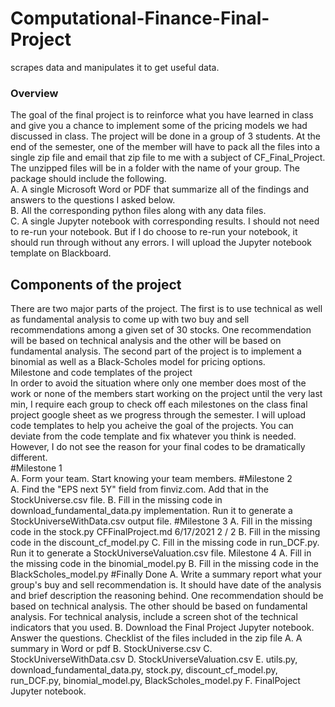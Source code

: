 # Computational-Finance-Final-Project
scrapes data and manipulates it to get useful data.
### Overview <br/>
The goal of the final project is to reinforce what you have learned in class and give you a chance to implement
some of the pricing models we had discussed in class. The project will be done in a group of 3 students. At
the end of the semester, one of the member will have to pack all the files into a single zip file and email that
zip file to me with a subject of CF_Final_Project. The unzipped files will be in a folder with the name of your
group. The package should include the following.<br/>
A. A single Microsoft Word or PDF that summarize all of the findings and answers to the questions I asked
below.<br/>
B. All the corresponding python files along with any data files.<br/>
C. A single Jupyter notebook with corresponding results. I should not need to re-run your notebook. But if
I do choose to re-run your notebook, it should run through without any errors. I will upload the Jupyter
notebook template on Blackboard.<br/>

## Components of the project
There are two major parts of the project. The first is to use technical as well as fundamental analysis to come
up with two buy and sell recommendations among a given set of 30 stocks. One recommendation will be
based on technical analysis and the other will be based on fundamental analysis. The second part of the
project is to implement a binomial as well as a Black-Scholes model for pricing options. <br/>
Milestone and code templates of the project <br/>
In order to avoid the situation where only one member does most of the work or none of the members start
working on the project until the very last min, I require each group to check off each milestones on the class
final project google sheet as we progress through the semester. I will upload code templates to help you
acheive the goal of the projects. You can deviate from the code template and fix whatever you think is
needed. However, I do not see the reason for your final codes to be dramatically different. <br/>
#Milestone 1 <br/>
A. Form your team. Start knowing your team members.
#Milestone 2 <br/>
A. Find the "EPS next 5Y" field from finviz.com. Add that in the StockUniverse.csv file.
B. Fill in the missing code in download_fundamental_data.py implementation. Run it to generate a
StockUniverseWithData.csv output file.
#Milestone 3
A. Fill in the missing code in the stock.py
CFFinalProject.md 6/17/2021
2 / 2
B. Fill in the missing code in the discount_cf_model.py
C. Fill in the missing code in run_DCF.py. Run it to generate a StockUniverseValuation.csv file.
Milestone 4
A. Fill in the missing code in the binomial_model.py
B. Fill in the missing code in the BlackScholes_model.py
#Finally Done
A. Write a summary report what your group's buy and sell recommendation is. It should have date of the
analysis and brief description the reasoning behind. One recommendation should be based on
technical analysis. The other should be based on fundamental analysis. For technical analysis, include a
screen shot of the technical indicators that you used.
B. Download the Final Project Jupyter notebook. Answer the questions.
Checklist of the files included in the zip file
A. A summary in Word or pdf
B. StockUniverse.csv
C. StockUniverseWithData.csv
D. StockUniverseValuation.csv
E. utils.py, download_fundamental_data.py, stock.py, discount_cf_model.py, run_DCF.py,
binomial_model.py, BlackScholes_model.py
F. FinalPoject Jupyter notebook.
